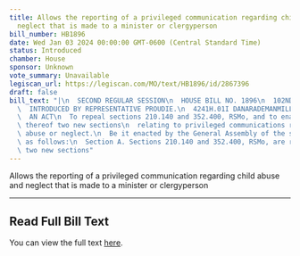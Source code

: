 ```yaml
---
title: Allows the reporting of a privileged communication regarding child abuse and
  neglect that is made to a minister or clergyperson
bill_number: HB1896
date: Wed Jan 03 2024 00:00:00 GMT-0600 (Central Standard Time)
status: Introduced
chamber: House
sponsor: Unknown
vote_summary: Unavailable
legiscan_url: https://legiscan.com/MO/text/HB1896/id/2867396
draft: false
bill_text: "|\n  SECOND REGULAR SESSION\n  HOUSE BILL NO. 1896\n  102ND GENERAL ASSEMBLY\n\
  \  INTRODUCED BY REPRESENTATIVE PROUDIE.\n  4241H.01I DANARADEMANMILLER,ChiefClerk\n\
  \  AN ACT\n  To repeal sections 210.140 and 352.400, RSMo, and to enact in lieu\
  \ thereof two new sections\n  relating to privileged communications regarding child\
  \ abuse or neglect.\n  Be it enacted by the General Assembly of the state of Missouri,\
  \ as follows:\n  Section A. Sections 210.140 and 352.400, RSMo, are repealed and\
  \ two new sections"
---
```

Allows the reporting of a privileged communication regarding child abuse and neglect that is made to a minister or clergyperson

---

## Read Full Bill Text

You can view the full text [here](https://legiscan.com/MO/text/HB1896/id/2867396).
